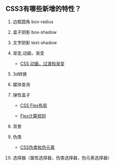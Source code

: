 ## CSS3有哪些新增的特性？

1. 边框圆角 box-radius

2. 盒子阴影 box-shadow

3. 文字阴影 text-shadow

4. 渐变,动画，渐变   

    - [CSS 动画，过渡和渐变](https://github.com/1684838553/webTips/blob/master/%E5%89%8D%E7%AB%AF%E9%A2%98%E9%9B%86%E6%95%B4%E7%90%86/CSS/CSS%E5%8A%A8%E7%94%BB%2C%E8%BF%87%E6%B8%A1%E5%92%8C%E6%B8%90%E5%8F%98.md)

6. 3d转换

7. 媒体查询

8. 弹性盒子

    - [CSS Flex布局](https://github.com/1684838553/webTips/blob/master/%E5%89%8D%E7%AB%AF%E9%A2%98%E9%9B%86%E6%95%B4%E7%90%86/CSS/CSS%20Flex%E5%B8%83%E5%B1%80)
    
    - [Flex计算规则](https://github.com/1684838553/webTips/blob/master/%E5%89%8D%E7%AB%AF%E9%A2%98%E9%9B%86%E6%95%B4%E7%90%86/CSS/flex%E8%AE%A1%E7%AE%97%E8%A7%84%E5%88%99.md)

9. 背景


10. 伪类

    - [CSS伪类和伪元素](https://github.com/1684838553/webTips/blob/master/%E5%89%8D%E7%AB%AF%E9%A2%98%E9%9B%86%E6%95%B4%E7%90%86/CSS/CSS%E4%BC%AA%E5%85%83%E7%B4%A0%E5%92%8C%E4%BC%AA%E7%B1%BB.md)

11. 选择器（属性选择器，伪类选择器，伪元素选择器）
